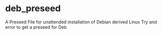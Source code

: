 # deb_preseed
A Preseed File for unattended installation of Debian derived Linux
Try and error to get a preseed for Deb
